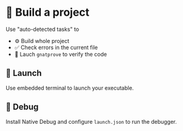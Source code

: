 # 🔨 Build a project

Use "auto-detected tasks" to
 * ⚙ Build whole project
 * ✅ Check errors in the current file
 * 🔎 Lauch `gnatprove` to verify the code

## 🚀 Launch

Use embedded terminal to launch your executable.

## 🐞 Debug

Install Native Debug and configure `launch.json` to run the debugger.
